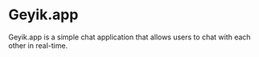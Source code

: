 # Geyik.app

Geyik.app is a simple chat application that allows users to chat with each other in real-time.
